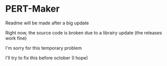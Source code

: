 # PERT-Maker

Readme will be made after a big update

Right now, the source code is broken due to a librairy update (the releases work fine)

I'm sorry for this temporary problem

I'll try to fix this before october (I hope)
